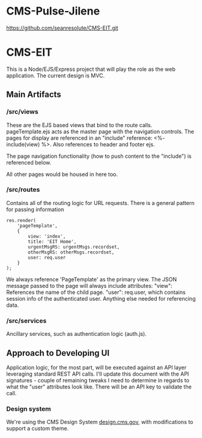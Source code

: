 # CMS-Pulse-Jilene
https://github.com/seanresolute/CMS-EIT.git

# CMS-EIT
This is a Node/EJS/Express project that will play the role as the web application. The current design is MVC.

## Main Artifacts

### /src/views
These are the EJS based views that bind to the route calls. pageTemplate.ejs acts as the master page with the navigation controls. The pages for display are referenced in an "include" reference: <%- include(view) %>. Also references to header and footer ejs.

The page navigation functionality (how to push content to the "include") is referenced below.

All other pages would be housed in here too.

### /src/routes
Contains all of the routing logic for URL requests. There is a general pattern for passing information
```
res.render(
    'pageTemplate',
    {
        view: 'index',
        title: 'EIT Home',
        urgentMsgRS: urgentMsgs.recordset,
        otherMsgRS: otherMsgs.recordset,
        user: req.user
    }
);
```        
We always reference 'PageTemplate' as the primary view.
The JSON message passed to the page will always include attributes:
"view": References the name of the child page.
"user": req.user, which contains session info of the authenticated user.
Anything else needed for referencing data.

### /src/services
Ancillary services, such as authentication logic (auth.js).

## Approach to Developing UI
Application logic, for the most part, will be executed against an API layer leveraging standard REST API calls. I'll update this document with the API signatures - couple of remaining tweaks I need to determine in regards to what the "user" attributes look like. There will be an API key to validate the call.


### Design system
We're using the CMS Design System [design.cms.gov](https://design.cms.gov), with modifications to support a custom theme.
